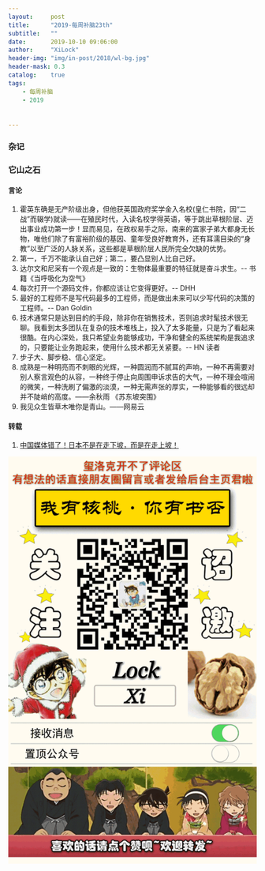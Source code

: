 ```yaml
---
layout:     post
title:      "2019-每周补脑23th"
subtitle:   ""
date:       2019-10-10 09:06:00
author:     "XiLock"
header-img: "img/in-post/2018/wl-bg.jpg"
header-mask: 0.3
catalog:    true
tags:
    - 每周补脑
    - 2019


---
```

 
### 杂记



### 它山之石
#### 言论
1. 霍英东确是无产阶级出身，但他获英国政府奖学金入名校(皇仁书院，因“二战”而辍学)就读——在殖民时代，入读名校学得英语，等于跳出草根阶层、迈出事业成功第一步！显而易见，在政权易手之际，南来的富家子弟大都身无长物，唯他们除了有富裕阶级的基因、童年受良好教育外，还有耳濡目染的“身教”以至广泛的人脉关系，这些都是草根阶层人民所完全欠缺的优势。
1. 第一，千万不能承认自己好；第二，要凸显别人比自己好。
1. 达尔文和尼采有一个观点是一致的：生物体最重要的特征就是奋斗求生。-- 书籍《当呼吸化为空气》
1. 每次打开一个源码文件，你都应该让它变得更好。-- DHH
1. 最好的工程师不是写代码最多的工程师，而是做出未来可以少写代码的决策的工程师。-- Dan Goldin
1. 技术通常只是达到目的的手段，除非你在销售技术，否则追求时髦技术很无聊。我看到太多团队在复杂的技术堆栈上，投入了太多能量，只是为了看起来很酷。在内心深处，我只希望业务能够成功，干净和健全的系统架构是我追求的，只要能让业务跑起来，使用什么技术都无关紧要。-- HN 读者
1. 步子大、脚步稳、信心坚定。
1. 成熟是一种明亮而不刺眼的光辉，一种圆润而不腻耳的声响，一种不再需要对别人察言观色的从容，一种终于停止向周围申诉求告的大气，一种不理会喧闹的微笑，一种洗刷了偏激的淡漠，一种无需声张的厚实，一种能够看的很远却并不陡峭的高度。——余秋雨 《苏东坡突围》
1. 我见众生皆草木唯你是青山。——网易云



#### 转载
1. [中国媒体错了！日本不是在走下坡，而是在走上坡！](https://zhuanlan.zhihu.com/p/73949600)  


![](/img/wc-tail.GIF)
